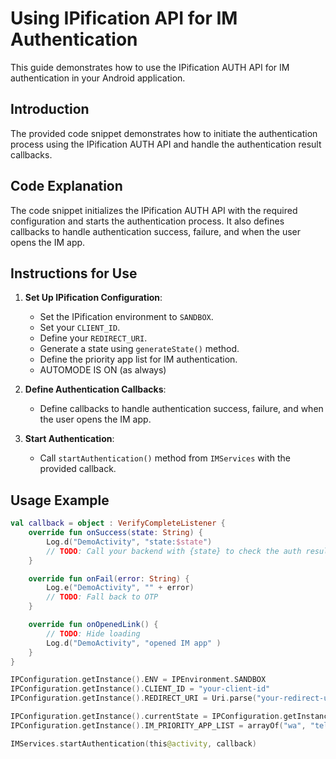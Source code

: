 
# Using IPification API for IM Authentication

This guide demonstrates how to use the IPification AUTH API for IM authentication in your Android application.

## Introduction

The provided code snippet demonstrates how to initiate the authentication process using the IPification AUTH API and handle the authentication result callbacks.

## Code Explanation

The code snippet initializes the IPification AUTH API with the required configuration and starts the authentication process. It also defines callbacks to handle authentication success, failure, and when the user opens the IM app.

## Instructions for Use

1. **Set Up IPification Configuration**:
   - Set the IPification environment to `SANDBOX`.
   - Set your `CLIENT_ID`.
   - Define your `REDIRECT_URI`.
   - Generate a state using `generateState()` method.
   - Define the priority app list for IM authentication.
   - AUTOMODE IS ON (as always)

2. **Define Authentication Callbacks**:
   - Define callbacks to handle authentication success, failure, and when the user opens the IM app.

3. **Start Authentication**:
   - Call `startAuthentication()` method from `IMServices` with the provided callback.

## Usage Example

```kotlin
val callback = object : VerifyCompleteListener {
    override fun onSuccess(state: String) {
        Log.d("DemoActivity", "state:$state")
        // TODO: Call your backend with {state} to check the auth result
    }

    override fun onFail(error: String) {
        Log.e("DemoActivity", "" + error)
        // TODO: Fall back to OTP
    }

    override fun onOpenedLink() {
        // TODO: Hide loading
        Log.d("DemoActivity", "opened IM app" )
    }
}

IPConfiguration.getInstance().ENV = IPEnvironment.SANDBOX
IPConfiguration.getInstance().CLIENT_ID = "your-client-id"
IPConfiguration.getInstance().REDIRECT_URI = Uri.parse("your-redirect-uri")

IPConfiguration.getInstance().currentState = IPConfiguration.getInstance().generateState()
IPConfiguration.getInstance().IM_PRIORITY_APP_LIST = arrayOf("wa", "telegram", "viber")

IMServices.startAuthentication(this@activity, callback)

